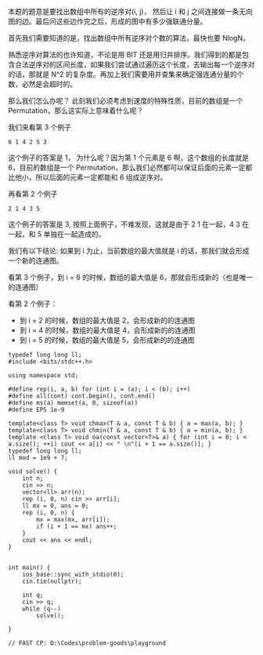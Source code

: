 本题的题意是要找出数组中所有的逆序对(i, j)， 然后让 i 和 j 之间连接做一条无向图的边。最后问这些边作完之后，形成的图中有多少强联通分量。 

首先我们需要知道的是，找出数组中所有逆序对个数的算法，最快也要 NlogN。 

熟悉逆序对算法的也许知道，不论是用 BIT 还是用归并排序。我们得到的都是包含合法逆序对的区间长度，如果我们尝试通过遍历这个长度，去输出每一个逆序对的话，那就是 N^2 的复杂度。再加上我们需要用并查集来确定强连通分量的个数，必然是会超时的。 

那么我们怎么办呢？ 此刻我们必须考虑到速度的特殊性质，目前的数组是一个 Permutation，那么这实际上意味着什么呢？ 

我们来看第 3 个例子 

`6 1 4 2 5 3` 

这个例子的答案是 1， 为什么呢？因为第 1 个元素是 6 啊，这个数组的长度就是 6，目前的数组是一个 Permutation，那么我们必然都可以保证后面的元素一定都比他小，所以后面的元素一定都能和 6 组成逆序对。 

再看第 2 个例子 

`2 1 4 3 5` 

这个例子的答案是 3, 按照上面例子，不难发现，这就是由于 2 1 在一起，4 3 在一起，和 5 单独在一起造成的。 

我们有以下结论: 如果到 i 为止，当前数组的最大值就是 i 的话，那我们就会形成一个新的连通图。 

看第 3 个例子，到 i = 6 的时候，数组的最大值是 6，那就会形成新的（也是唯一的连通图） 

看第 2 个例子： 
- 到 i = 2 的时候，数组的最大值是 2，会形成新的的连通图 
- 到 i = 4 的时候，数组的最大值是 4，会形成新的的连通图 
- 到 i = 5 的时候，数组的最大值是 5，会形成新的的连通图

```
typedef long long ll;
#include <bits/stdc++.h>

using namespace std;

#define rep(i, a, b) for (int i = (a); i < (b); i++)
#define all(cont) cont.begin(), cont.end()
#define ms(a) memset(a, 0, sizeof(a))
#define EPS 1e-9
	
template<class T> void chmax(T & a, const T & b) { a = max(a, b); } 
template<class T> void chmin(T & a, const T & b) { a = min(a, b); } 
template <class T> void oa(const vector<T>& a) { for (int i = 0; i < a.size(); ++i) cout << a[i] << " \n"[i + 1 == a.size()]; }
typedef long long ll;
ll mod = 1e9 + 7;

void solve() {
	int n;
	cin >> n;
	vector<ll> arr(n);
	rep (i, 0, n) cin >> arr[i];
	ll mx = 0, ans = 0;
	rep (i, 0, n) {
		mx = max(mx, arr[i]);
		if (i + 1 == mx) ans++; 
	}
	cout << ans << endl;
}

	
int main() {
	ios_base::sync_with_stdio(0);
	cin.tie(nullptr);
	
	int q;
	cin >> q;
	while (q--)
		solve();
	
}

// FAST CP: D:\Codes\problem-goods\playground
```